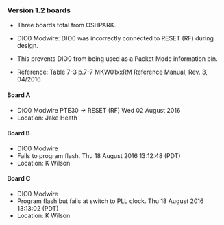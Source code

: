 

### Version 1.2 boards

* Three boards total from OSHPARK.

* DIO0 Modwire: DIO0 was incorrectly connected to RESET (RF) during design.
 * This prevents DIO0 from being used as a Packet Mode information pin.
 * Reference: Table 7-3 p.7-7 MKW01xxRM Reference Manual, Rev. 3, 04/2016

#### Board A

* DIO0 Modwire	PTE30 -> RESET (RF)    Wed 02 August 2016
* Location: Jake Heath

#### Board B

* DIO0 Modwire
* Fails to program flash. Thu 18 August 2016 13:12:48 (PDT)
* Location: K Wilson 

#### Board C

* DIO0 Modwire
* Program flash but fails at switch to PLL clock. Thu 18 August 2016 13:13:02 (PDT)
* Location: K Wilson


